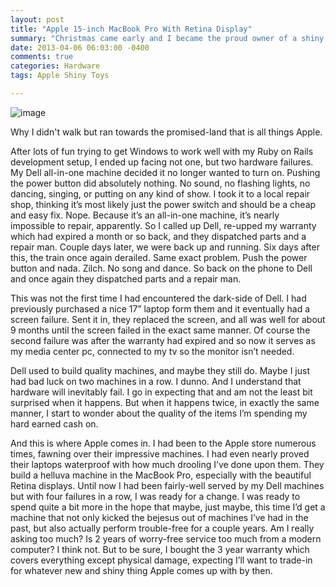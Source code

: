 ```yaml
---
layout: post
title: "Apple 15-inch MacBook Pro With Retina Display"
summary: "Christmas came early and I became the proud owner of a shiny new MacBook Pro."
date: 2013-04-06 06:03:00 -0400
comments: true
categories: Hardware
tags: Apple Shiny Toys

---
```


![image](/images/macbook-pro.jpg)

Why I didn't walk but ran towards the promised-land that is all things Apple.<!-- more -->

After lots of fun trying to get Windows to work well with my Ruby on Rails development setup, I ended up facing not one, but two hardware failures. My Dell all-in-one machine decided it no longer wanted to turn on. Pushing the power button did absolutely nothing. No sound, no flashing lights, no dancing, singing, or putting on any kind of show. I took it to a local repair shop, thinking it’s most likely just the power switch and should be a cheap and easy fix. Nope. Because it’s an all-in-one machine, it’s nearly impossible to repair, apparently. So I called up Dell, re-upped my warranty which had expired a month or so back, and they dispatched parts and a repair man. Couple days later, we were back up and running. Six days after this, the train once again derailed. Same exact problem. Push the power button and nada. Zilch. No song and dance. So back on the phone to Dell and once again they dispatched parts and a repair man.

This was not the first time I had encountered the dark-side of Dell. I had previously purchased a nice 17” laptop form them and it eventually had a screen failure. Sent it in, they replaced the screen, and all was well for about 9 months until the screen failed in the exact same manner. Of course the second failure was after the warranty had expired and so now it serves as my media center pc, connected to my tv so the monitor isn’t needed.

Dell used to build quality machines, and maybe they still do. Maybe I just had bad luck on two machines in a row. I dunno. And I understand that hardware will inevitably fail. I go in expecting that and am not the least bit surprised when it happens. But when it happens twice, in exactly the same manner, I start to wonder about the quality of the items I’m spending my hard earned cash on.

And this is where Apple comes in. I had been to the Apple store numerous times, fawning over their impressive machines. I had even nearly proved their laptops waterproof with how much drooling I’ve done upon them. They build a helluva machine in the MacBook Pro, especially with the beautiful Retina displays. Until now I had been fairly-well served by my Dell machines but with four failures in a row, I was ready for a change. I was ready to spend quite a bit more in the hope that maybe, just maybe, this time I’d get a machine that not only kicked the bejesus out of machines I’ve had in the past, but also actually perform trouble-free for a couple years. Am I really asking too much? Is 2 years of worry-free service too much from a modern computer? I think not. But to be sure, I bought the 3 year warranty which covers everything except physical damage, expecting I’ll want to trade-in for whatever new and shiny thing Apple comes up with by then.